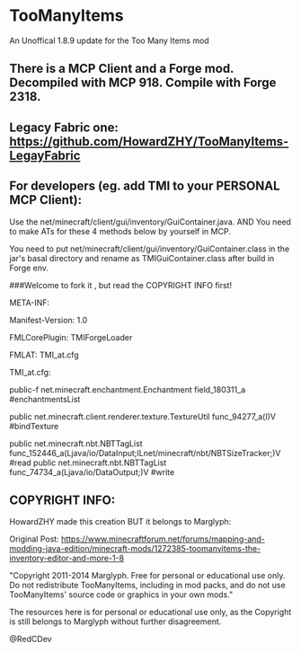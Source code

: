# TooManyItems
An Unoffical 1.8.9 update for the Too Many Items mod
## There is a MCP Client and a Forge mod. Decompiled with MCP 918. Compile with Forge 2318.

## Legacy Fabric one: https://github.com/HowardZHY/TooManyItems-LegayFabric

## For developers (eg. add TMI to your PERSONAL MCP Client):

Use the net/minecraft/client/gui/inventory/GuiContainer.java. AND You need to make ATs for these 4 methods below by yourself in MCP.

You need to put net/minecraft/client/gui/inventory/GuiContainer.class in the jar's basal directory and rename as TMIGuiContainer.class after build in Forge env. 

###Welcome to fork it , but read the COPYRIGHT INFO first!

META-INF:

Manifest-Version: 1.0

FMLCorePlugin: TMIForgeLoader

FMLAT: TMI_at.cfg

TMI_at.cfg:

public-f net.minecraft.enchantment.Enchantment field_180311_a #enchantmentsList

public net.minecraft.client.renderer.texture.TextureUtil func_94277_a(I)V #bindTexture

public net.minecraft.nbt.NBTTagList func_152446_a(Ljava/io/DataInput;ILnet/minecraft/nbt/NBTSizeTracker;)V #read
public net.minecraft.nbt.NBTTagList func_74734_a(Ljava/io/DataOutput;)V #write

## COPYRIGHT INFO:
HowardZHY made this creation BUT it belongs to Marglyph:

Original Post: https://www.minecraftforum.net/forums/mapping-and-modding-java-edition/minecraft-mods/1272385-toomanyitems-the-inventory-editor-and-more-1-8

"Copyright 2011-2014 Marglyph. Free for personal or educational use only. Do not redistribute TooManyItems, including in mod packs, and do not use TooManyItems\' source code or graphics in your own mods."

The resources here is for personal or educational use only, as the Copyright is still belongs to Marglyph without further disagreement.

 @RedCDev
